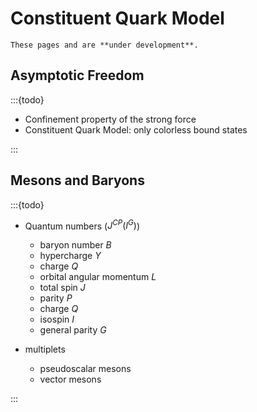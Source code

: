 # Constituent Quark Model

```{warning}
These pages and are **under development**.
```

## Asymptotic Freedom

:::{todo}

- Confinement property of the strong force
- Constituent Quark Model: only colorless bound states

:::

## Mesons and Baryons

:::{todo}

- Quantum numbers ($J^{CP}(I^G)$)

  - baryon number $B$
  - hypercharge $Y$
  - charge $Q$
  - orbital angular momentum $L$
  - total spin $J$
  - parity $P$
  - charge $Q$
  - isospin $I$
  - general parity $G$

- multiplets

  - pseudoscalar mesons
  - vector mesons

:::
